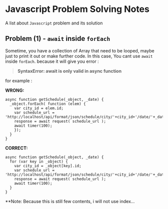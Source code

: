 # Javascript Problem Solving Notes #

A list about `Javascript` problem and its solution

## Problem (1) - `await` inside `forEach` 

Sometime, you have a collection of Array that need to be looped, maybe just to print it out or make further code.
In this case, You cant use `await` inside `forEach`.
because it will give you error :

>**SyntaxError: await is only valid in async function**

for example :

**WRONG:**

    async function getSchedule(_object, _date) {
      _object.forEach( function (elem) {
        var city_id = elem.id;
        var schedule_url = 'http://localhost/api/format/json/schedule/city/'+city_id+'/date/'+_date;    
        response = await request( schedule_url );  
        await timer(100);
        });
      }
    }

**CORRECT:**

    async function getSchedule(_object, _date) {
      for (var key in _object) {
        var city_id = _object[key].id;
        var schedule_url = 'http://localhost/api/format/json/schedule/city/'+city_id+'/date/'+_date;
        response = await request( schedule_url );
        await timer(100);
      }
    }



**Note: Because this is still few contents, i will not use index...

